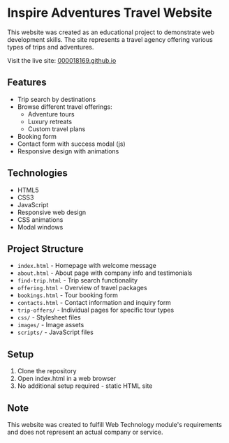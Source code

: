 # Inspire Adventures Travel Website

This website was created as an educational project to demonstrate web development skills. The site represents a travel agency offering various types of trips and adventures.

Visit the live site: [000018169.github.io](https://000018169.github.io)

## Features

- Trip search by destinations
- Browse different travel offerings:
  - Adventure tours
  - Luxury retreats
  - Custom travel plans
- Booking form
- Contact form with success modal (js)
- Responsive design with animations

## Technologies

- HTML5
- CSS3
- JavaScript
- Responsive web design
- CSS animations
- Modal windows

## Project Structure

- `index.html` - Homepage with welcome message
- `about.html` - About page with company info and testimonials
- `find-trip.html` - Trip search functionality
- `offering.html` - Overview of travel packages
- `bookings.html` - Tour booking form
- `contacts.html` - Contact information and inquiry form
- `trip-offers/` - Individual pages for specific tour types
- `css/` - Stylesheet files
- `images/` - Image assets
- `scripts/` - JavaScript files

## Setup

1. Clone the repository
2. Open index.html in a web browser
3. No additional setup required - static HTML site

## Note

This website was created to fulfill Web Technology module's requirements and does not represent an actual company or service.
